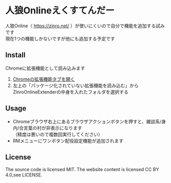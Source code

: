 人狼Onlineえくすてんだー
====
人狼Online（ https://zinro.net/ ）が使いにくいので自分で機能を追加する試みです  
現在1つの機能しかないですが他にも追加する予定です

Install
----
Chromeに拡張機能として読み込みます  
1. [Chromeの拡張機能タブを開く](chrome://extensions/)
2. 左上の「パッケージ化されていない拡張機能を読み込む」からZinroOnlineExtenderの中身を入れたフォルダを選択する

Usage
----
* Chromeブラウザ右上にあるブラウザアクションボタンを押すと、雑談系/身内/合言葉の村が非表示になります  
（精度は悪いので複数回実行してください）
* RMメニューにワンボタン配役設定機能が追加されます

License
----
The source code is licensed MIT. The website content is licensed CC BY 4.0,see LICENSE.
